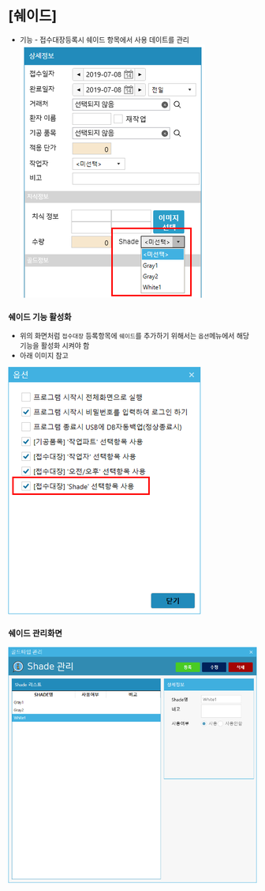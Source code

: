 # [쉐이드]
* 기능 - 접수대장등록시 쉐이드 항목에서 사용 데이트를 관리
![쉐이드](img/쉐이드_접수대장.png)

### 쉐이드 기능 활성화
* 위의 화면처럼 `접수대장` 등록항목에 `쉐이드`를 추가하기 위해서는 `옵션`메뉴에서 해당 기능을 활성화 시켜야 함
* 아래 이미지 참고

![쉐이드](img/쉐이드_옵션.png)

### 쉐이드 관리화면
![쉐이드](img/쉐이드.png)